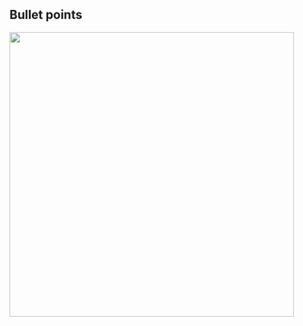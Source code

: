 ## Bullet points
<img src="https://user-images.githubusercontent.com/28957748/130754558-7ceda4d7-973c-409d-8f34-dcc269b3ca5e.png" width="500px"/>
